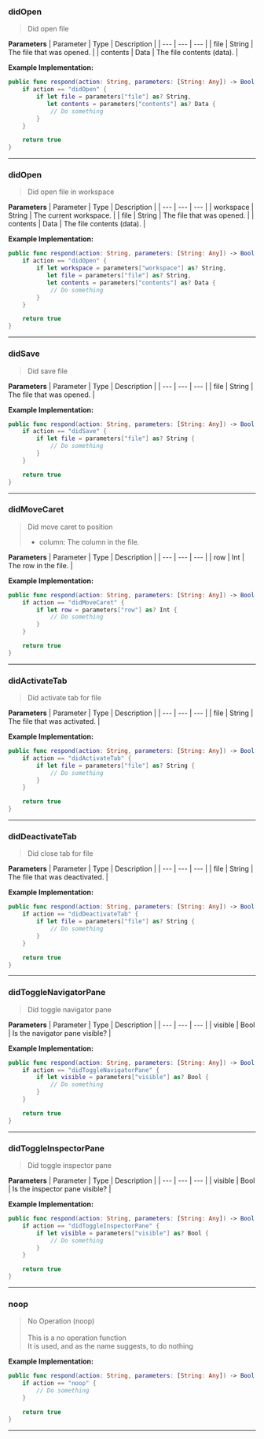 ### didOpen
> Did open file<br/>
> 

**Parameters**
| Parameter | Type | Description |
| --- | --- | --- |
| file | String | The file that was opened. |
| contents | Data | The file contents (data). |

**Example Implementation:**
```swift
public func respond(action: String, parameters: [String: Any]) -> Bool {
    if action == "didOpen" {
        if let file = parameters["file"] as? String,
           let contents = parameters["contents"] as? Data {
            // Do something
        }
    }

    return true
}
```

---

### didOpen
> Did open file in workspace<br/>
> 

**Parameters**
| Parameter | Type | Description |
| --- | --- | --- |
| workspace | String | The current workspace. |
| file | String | The file that was opened. |
| contents | Data | The file contents (data). |

**Example Implementation:**
```swift
public func respond(action: String, parameters: [String: Any]) -> Bool {
    if action == "didOpen" {
        if let workspace = parameters["workspace"] as? String,
           let file = parameters["file"] as? String,
           let contents = parameters["contents"] as? Data {
            // Do something
        }
    }

    return true
}
```

---

### didSave
> Did save file<br/>
> 

**Parameters**
| Parameter | Type | Description |
| --- | --- | --- |
| file | String | The file that was opened. |

**Example Implementation:**
```swift
public func respond(action: String, parameters: [String: Any]) -> Bool {
    if action == "didSave" {
        if let file = parameters["file"] as? String {
            // Do something
        }
    }

    return true
}
```

---

### didMoveCaret
> Did move caret to position<br/>
>  - column: The column in the file.<br/>
> 

**Parameters**
| Parameter | Type | Description |
| --- | --- | --- |
| row | Int | The row in the file. |

**Example Implementation:**
```swift
public func respond(action: String, parameters: [String: Any]) -> Bool {
    if action == "didMoveCaret" {
        if let row = parameters["row"] as? Int {
            // Do something
        }
    }

    return true
}
```

---

### didActivateTab
> Did activate tab for file<br/>
> 

**Parameters**
| Parameter | Type | Description |
| --- | --- | --- |
| file | String | The file that was activated. |

**Example Implementation:**
```swift
public func respond(action: String, parameters: [String: Any]) -> Bool {
    if action == "didActivateTab" {
        if let file = parameters["file"] as? String {
            // Do something
        }
    }

    return true
}
```

---

### didDeactivateTab
> Did close tab for file<br/>
> 

**Parameters**
| Parameter | Type | Description |
| --- | --- | --- |
| file | String | The file that was deactivated. |

**Example Implementation:**
```swift
public func respond(action: String, parameters: [String: Any]) -> Bool {
    if action == "didDeactivateTab" {
        if let file = parameters["file"] as? String {
            // Do something
        }
    }

    return true
}
```

---

### didToggleNavigatorPane
> Did toggle navigator pane<br/>
> 

**Parameters**
| Parameter | Type | Description |
| --- | --- | --- |
| visible | Bool | Is the navigator pane visible? |

**Example Implementation:**
```swift
public func respond(action: String, parameters: [String: Any]) -> Bool {
    if action == "didToggleNavigatorPane" {
        if let visible = parameters["visible"] as? Bool {
            // Do something
        }
    }

    return true
}
```

---

### didToggleInspectorPane
> Did toggle inspector pane<br/>
> 

**Parameters**
| Parameter | Type | Description |
| --- | --- | --- |
| visible | Bool | Is the inspector pane visible? |

**Example Implementation:**
```swift
public func respond(action: String, parameters: [String: Any]) -> Bool {
    if action == "didToggleInspectorPane" {
        if let visible = parameters["visible"] as? Bool {
            // Do something
        }
    }

    return true
}
```

---

### noop
> No Operation (noop)<br/>
> <br/>
> This is a no operation function<br/>
> It is used, and as the name suggests, to do nothing<br/>
> 

**Example Implementation:**
```swift
public func respond(action: String, parameters: [String: Any]) -> Bool {
    if action == "noop" {
        // Do something
    }

    return true
}
```

---

